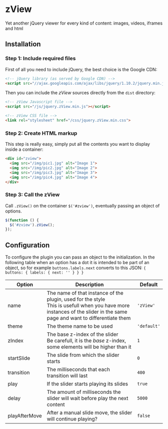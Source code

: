 # zView

Yet another jQuery viewer for every kind of content: images, videos, iframes and 
html

## Installation

### Step 1: Include required files

First of all you need to include jQuery, the best choice is the Google CDN:

```html
<!-- jQuery library (as served by Google CDN) -->
<script src="//ajax.googleapis.com/ajax/libs/jquery/1.10.2/jquery.min.js"></script>
```

Then you can include the *zView* sources directly from the `dist` directory:

```html
<!-- zView Javascript file -->
<script src="/js/jquery.zView.min.js"></script>

<!-- zView CSS file -->
<link rel="stylesheet" href="/css/jquery.zView.min.css">
```

### Step 2: Create HTML markup

This step is really easy, simply put all the contents you want to display inside 
a container:

```html
<div id="zview">
  <img src="/img/pic1.jpg" alt="Image 1">
  <img src="/img/pic2.jpg" alt="Image 2">
  <img src="/img/pic3.jpg" alt="Image 3">
  <img src="/img/pic4.jpg" alt="Image 4">
</div>
```

### Step 3: Call the zView

Call `.zView()` on the container `$('#zview')`, eventually passing an object of options.

```javascript
$(function () {
  $('#zview').zView();
});
```

## Configuration

To configure the plugin you can pass an object to the initialization.
In the following table when an option has a dot it is intended to be part of an
object, so for example `buttons.labels.next` converts to this JSON: `{ buttons: { labels: { next: '' } } }`

Option | Description | Default
--- | --- | ---
name | The name of that instance of the plugin, used for the style<br>This is usefull when you have more instances of the slider in the same page and want to differentiate them | `'zView'`
theme | The theme name to be used | `'default'`
zIndex | The base z-index of the slider<br>Be carefull, it is the *base* z-index, some elements will be higher than it | `1`
startSlide | The slide from which the slider starts | `0`
transition | The milliseconds that each transition will last | `400`
play | If the slider starts playing its slides | `true`
delay | The amount of milliseconds the slider will wait before play the next content | `5000`
playAfterMove | After a manual slide move, the slider will continue playing? | `false`
